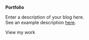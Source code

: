 
**Portfolio**
<divider width="w-1/3" />

Enter a description of your blog here. \
See an example description [here](https://github.com/cal-overflow/site/blob/master/src/content/general/portfolio-preview.md?plain=1).

<nuxt-link to="/tags/portfolio" class="text-primary-light dark:text-primary-dark underline hover:no-underline transition">
  View my work
</nxut-link>
